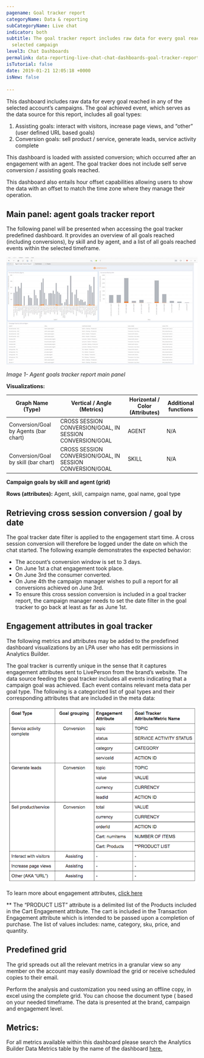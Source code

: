 ```yaml
---
pagename: Goal tracker report
categoryName: Data & reporting
subCategoryName: Live chat
indicator: both
subtitle: The goal tracker report includes raw data for every goal reached in any
  selected campaign
level3: Chat Dashboards
permalink: data-reporting-live-chat-chat-dashboards-goal-tracker-report.html
isTutorial: false
date: 2019-01-21 12:05:18 +0000
isNew: false

---
```

This dashboard includes raw data for every goal reached in any of the selected account’s campaigns. The goal achieved event, which serves as the data source for this report, includes all goal types:

1. Assisting goals: interact with visitors, increase page views, and “other” (user defined URL based goals)
2. Conversion goals: sell product / service, generate leads, service activity complete

This dashboard is loaded with assisted conversion; which occurred after an engagement with an agent. The goal tracker does not include self serve conversion / assisting goals reached.

This dashboard also entails hour offset capabilities allowing users to show the data with an offset to match the time zone where they manage their operation.

## Main panel: agent goals tracker report

The following panel will be presented when accessing the goal tracker predefined dashboard. It provides an overview of all goals reached (including conversions), by skill and by agent, and a list of all goals reached events within the selected timeframe.

![](/img/Agent_goal_tracker_report.jpg)

_Image 1- Agent goals tracker report main panel_

**Visualizations:**

| Graph Name (Type) | Vertical / Angle (Metrics) | Horizontal / Color (Attributes) | Additional functions |
| --- | --- | --- | --- |
| Conversion/Goal by Agents (bar chart) | CROSS SESSION CONVERSION/GOAL, IN SESSION CONVERSION/GOAL | AGENT | N/A |
| Conversion/Goal by skill (bar chart) | CROSS SESSION CONVERSION/GOAL, IN SESSION CONVERSION/GOAL | SKILL | N/A |

**Campaign goals by skill and agent (grid)**

**Rows (attributes):** Agent, skill, campaign name, goal name, goal type

## Retrieving cross session conversion / goal by date

The goal tracker date filter is applied to the engagement start time. A cross session conversion will therefore be logged under the date on which the chat started. The following example demonstrates the expected behavior:

* The account’s conversion window is set to 3 days.
* On June 1st a chat engagement took place.
* On June 3rd the consumer converted.
* On June 4th the campaign manager wishes to pull a report for all conversions achieved on June 3rd.
* To ensure this cross session conversion is included in a goal tracker report, the campaign manager needs to set the date filter in the goal tracker to go back at least as far as June 1st.

## Engagement attributes in goal tracker

The following metrics and attributes may be added to the predefined dashboard visualizations by an LPA user who has edit permissions in Analytics Builder.

The goal tracker is currently unique in the sense that it captures engagement attributes sent to LivePerson from the brand’s website. The data source feeding the goal tracker includes all events indicating that a campaign goal was achieved. Each event contains relevant meta data per goal type. The following is a categorized list of goal types and their corresponding attributes that are included in the meta data:

![](/img/Table-goal-tracker-report1.png)

To learn more about engagement attributes, [click here](data-reporting-engagement-attributes-data-sources-engagement-attributes-overview.html)

\** The “PRODUCT LIST” attribute is a delimited list of the Products included in the Cart Engagement attribute. The cart is included in the Transaction Engagement attribute which is intended to be passed upon a completion of purchase. The list of values includes: name, category, sku, price, and quantity.

## Predefined grid

The grid spreads out all the relevant metrics in a granular view so any member on the account may easily download the grid or receive scheduled copies to their email.

Perform the analysis and customization you need using an offline copy, in excel using the complete grid. You can choose the document type ( based on your needed timeframe. The data is presented at the brand, campaign and engagement level.

## Metrics:

For all metrics available within this dashboard please search the Analytics Builder Data Metrics table by the name of the dashboard [here.](https://knowledge.liveperson.com/data-reporting-reporting-metrics.html)
